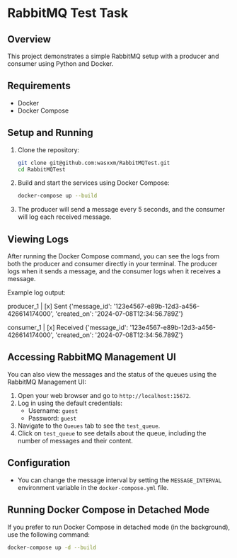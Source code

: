 # RabbitMQ Test Task

## Overview
This project demonstrates a simple RabbitMQ setup with a producer and consumer using Python and Docker.

## Requirements
- Docker
- Docker Compose

## Setup and Running

1. Clone the repository:
    ```sh
    git clone git@github.com:wasxxm/RabbitMQTest.git
    cd RabbitMQTest
    ```

2. Build and start the services using Docker Compose:
    ```sh
    docker-compose up --build
    ```

3. The producer will send a message every 5 seconds, and the consumer will log each received message.

## Viewing Logs

After running the Docker Compose command, you can see the logs from both the producer and consumer directly in your terminal. The producer logs when it sends a message, and the consumer logs when it receives a message.

Example log output:

producer_1 | [x] Sent {'message_id': '123e4567-e89b-12d3-a456-426614174000', 'created_on': '2024-07-08T12:34:56.789Z'}

consumer_1 | [x] Received {'message_id': '123e4567-e89b-12d3-a456-426614174000', 'created_on': '2024-07-08T12:34:56.789Z'}


## Accessing RabbitMQ Management UI

You can also view the messages and the status of the queues using the RabbitMQ Management UI:

1. Open your web browser and go to `http://localhost:15672`.
2. Log in using the default credentials:
   - Username: `guest`
   - Password: `guest`
3. Navigate to the `Queues` tab to see the `test_queue`.
4. Click on `test_queue` to see details about the queue, including the number of messages and their content.

## Configuration
- You can change the message interval by setting the `MESSAGE_INTERVAL` environment variable in the `docker-compose.yml` file.

## Running Docker Compose in Detached Mode

If you prefer to run Docker Compose in detached mode (in the background), use the following command:
```sh
docker-compose up -d --build

